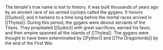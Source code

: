 
The temple's true name is lost to history. It was built thousands of years ago by an ancient race of six-armed cyclops called the gygans. It honors [[Sydon]], and it harkens to a time long before the mortal races arrived in [[Thylea]]. During this period, the gygans were devout servants of the Titans. They propitiated [[Sydon]] with great sacrifices, earned his favor, and their empire spanned all the islands of [[Thylea]]. The gygans were thought to have been exterminated by [[Pythor]] and [[The Dragonlords]] by the end of the First War.
